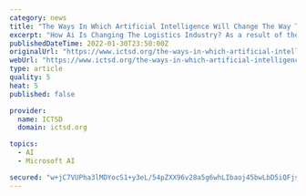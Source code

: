 ```yaml
---
category: news
title: "The Ways In Which Artificial Intelligence Will Change The Way The Logistics Industry Does Business?"
excerpt: "How Ai Is Changing The Logistics Industry? As a result of the development of artificial intelligence or AI, a lot has changed in the logistics industry and supply chain. Intelligent roads, predictive analytics,"
publishedDateTime: 2022-01-30T23:50:00Z
originalUrl: "https://www.ictsd.org/the-ways-in-which-artificial-intelligence-will-change-the-way-the-logistics-industry-does-business/"
webUrl: "https://www.ictsd.org/the-ways-in-which-artificial-intelligence-will-change-the-way-the-logistics-industry-does-business/"
type: article
quality: 5
heat: 5
published: false

provider:
  name: ICTSD
  domain: ictsd.org

topics:
  - AI
  - Microsoft AI

secured: "w+jC7VUPha3lMDYocS1+y3eL/54pZXX96v28a5g6whLIbaoj45bwLbD5iQFjsIifedPb5FMYf97DEwVEQdBEDpI8wgrt8FtUY/UXsFHKySU765mXFvx8OCkOSvLjXfTkmMq+UV+uLvbc2XZf6HPiPldF4ECtiu6v3MSPbR7dO5WCC/cCNcsvKh000Cb1WUDN2b+BxzTtMqGhJlwi5uNiahCLoh2AUGkT/K6YS8i1r+y3LOtX8piIxhcgbe+6pwsUHcSNNSnDSK5Cj8g0+padpTmVs6HoJ4+cPtdC7DDFzgbSAjclZTtIIGWD5hdtfni02WsAybX5Z43MY4YNhA9Ky2tY8TP6RP9vtnTbZ4kBguA=;ok5J0pAE6HMARpRKlg4+9g=="
---
```


